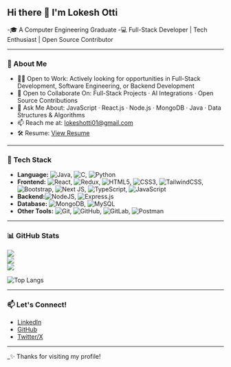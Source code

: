 ## Hi there 👋 I'm Lokesh Otti

-🎓 A Computer Engineering Graduate
-💻 Full-Stack Developer | Tech Enthusiast | Open Source Contributor  

---

### 🚀 About Me

- 👨‍💻 Open to Work: Actively looking for opportunities in Full-Stack Development, Software Engineering, or Backend Development
- 👯 Open to Collaborate On: Full-Stack Projects · AI Integrations · Open Source Contributions
- 💬 Ask Me About: JavaScript · React.js · Node.js · MongoDB · Java · Data Structures & Algorithms
- 📫 Reach me at: [lokeshotti01@gmail.com](mailto:lokeshotti01@gmail.com)
- 🛠️ Resume: [View Resume](#https://drive.google.com/file/d/1tbqIv2Mgc2tejoZim9BwcMcHBHpQEgIl/view?usp=drive_link) <!-- add your actual resume link -->

---

### 🧰 Tech Stack

- **Language:** ![Java](https://img.shields.io/badge/java-%23ED8B00.svg?style=for-the-badge&logo=openjdk&logoColor=white), ![C](https://img.shields.io/badge/c-%2300599C.svg?style=for-the-badge&logo=c&logoColor=white), ![Python](https://img.shields.io/badge/python-3670A0?style=for-the-badge&logo=python&logoColor=ffdd54)
- **Frontend:** ![React](https://img.shields.io/badge/react-%2320232a.svg?style=for-the-badge&logo=react&logoColor=%2361DAFB), ![Redux](https://img.shields.io/badge/redux-%23593d88.svg?style=for-the-badge&logo=redux&logoColor=white), ![HTML5](https://img.shields.io/badge/html5-%23E34F26.svg?style=for-the-badge&logo=html5&logoColor=white), ![CSS3](https://img.shields.io/badge/css3-%231572B6.svg?style=for-the-badge&logo=css3&logoColor=white), ![TailwindCSS](https://img.shields.io/badge/tailwindcss-%2338B2AC.svg?style=for-the-badge&logo=tailwind-css&logoColor=white), ![Bootstrap](https://img.shields.io/badge/bootstrap-%238511FA.svg?style=for-the-badge&logo=bootstrap&logoColor=white), ![Next JS](https://img.shields.io/badge/Next-black?style=for-the-badge&logo=next.js&logoColor=white), ![TypeScript](https://img.shields.io/badge/typescript-%23007ACC.svg?style=for-the-badge&logo=typescript&logoColor=white), 	![JavaScript](https://img.shields.io/badge/javascript-%23323330.svg?style=for-the-badge&logo=javascript&logoColor=%23F7DF1E)
- **Backend:**![NodeJS](https://img.shields.io/badge/node.js-6DA55F?style=for-the-badge&logo=node.js&logoColor=white), ![Express.js](https://img.shields.io/badge/express.js-%23404d59.svg?style=for-the-badge&logo=express&logoColor=%2361DAFB)  
- **Database:** ![MongoDB](https://img.shields.io/badge/MongoDB-%234ea94b.svg?style=for-the-badge&logo=mongodb&logoColor=white), ![MySQL](https://img.shields.io/badge/mysql-4479A1.svg?style=for-the-badge&logo=mysql&logoColor=white) 
- **Other Tools:** 	![Git](https://img.shields.io/badge/git-%23F05033.svg?style=for-the-badge&logo=git&logoColor=white), ![GitHub](https://img.shields.io/badge/github-%23121011.svg?style=for-the-badge&logo=github&logoColor=white), ![GitLab](https://img.shields.io/badge/gitlab-%23181717.svg?style=for-the-badge&logo=gitlab&logoColor=white), ![Postman](https://img.shields.io/badge/Postman-FF6C37?style=for-the-badge&logo=postman&logoColor=white)

---

### 📊 GitHub Stats


![](https://github-readme-stats.vercel.app/api?username=LokeshOtti29&theme=dark&hide_border=false&include_all_commits=false&count_private=false)<br/>
![](https://nirzak-streak-stats.vercel.app/?user=LokeshOtti29&theme=dark&hide_border=false)<br/>
![](https://github-readme-stats.vercel.app/api/top-langs/?username=LokeshOtti29&theme=dark&hide_border=false&include_all_commits=false&count_private=false&layout=compact)


<!-- Proudly created with GPRM ( https://gprm.itsvg.in ) -->

![Top Langs](https://github-readme-stats.vercel.app/api/top-langs/?username=LokeshOtti29&layout=compact&theme=github_dark)

---

### 📫 Let's Connect!

- [LinkedIn](https://www.linkedin.com/in/lokesh-otti-8b661526a/)
- [GitHub](https://github.com/LokeshOtti29)
- [Twitter/X](https://x.com/lkot370978)

---

_✨ Thanks for visiting my profile! 

